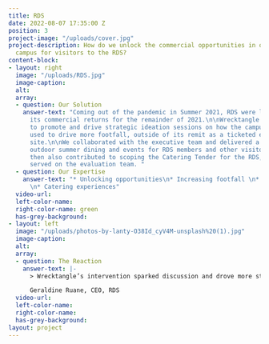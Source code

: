 ```yaml
---
title: RDS
date: 2022-08-07 17:35:00 Z
position: 3
project-image: "/uploads/cover.jpg"
project-description: How do we unlock the commercial opportunities in our Ballsbridge
  campus for visitors to the RDS?
content-block:
- layout: right
  image: "/uploads/RDS.jpg"
  image-caption: 
  alt: 
  array:
  - question: Our Solution
    answer-text: "Coming out of the pandemic in Summer 2021, RDS were looking to maximise
      its commercial returns for the remainder of 2021.\n\nWrecktangle came on board
      to promote and drive strategic ideation sessions on how the campus could be
      used to drive more footfall, outside of its remit as a ticketed event and conference
      site.\n\nWe collaborated with the executive team and delivered a strategy around
      outdoor summer dining and events for RDS members and other visitors. These ideas
      then also contributed to scoping the Catering Tender for the RDS, where we also
      served on the evaluation team. "
  - question: Our Expertise
    answer-text: "* Unlocking opportunities\n* Increasing footfall \n* Strategic thinking
      \n* Catering experiences"
  video-url: 
  left-color-name: 
  right-color-name: green
  has-grey-background: 
- layout: left
  image: "/uploads/photos-by-lanty-O38Id_cyV4M-unsplash%20(1).jpg"
  image-caption: 
  alt: 
  array:
  - question: The Reaction
    answer-text: |-
      > ​Wrecktangle’s intervention sparked discussion and drove more strategic thinking across our RDS team to use the Campus in different ways, to increase the footfall to the RDS, outside of those attending our rostered events, and to drive more revenue in quieter periods.

      Geraldine Ruane, CEO, RDS
  video-url: 
  left-color-name: 
  right-color-name: 
  has-grey-background: 
layout: project
---
```


